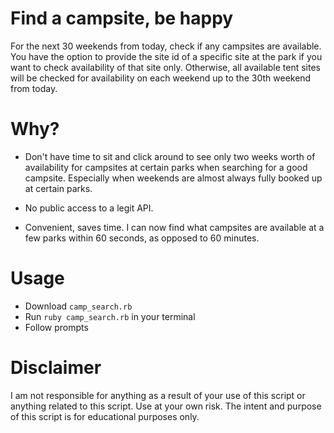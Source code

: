 # Find a campsite, be happy

  For the next 30 weekends from today, check if any campsites are available.
  You have the option to provide the site id of a specific site at the park if
  you want to check availability of that site only. Otherwise, all available
  tent sites will be checked for availability on each weekend up to the 30th
  weekend from today.

# Why?

  * Don't have time to sit and click around to see only two weeks
    worth of availability for campsites at certain parks when searching
    for a good campsite. Especially when weekends are almost always
    fully booked up at certain parks.

  * No public access to a legit API.

  * Convenient, saves time. I can now find what campsites are available at
    a few parks within 60 seconds, as opposed to 60 minutes.

# Usage

  * Download `camp_search.rb`
  * Run `ruby camp_search.rb` in your terminal
  * Follow prompts

# Disclaimer

  I am not responsible for anything as a result of your use of this script or anything related to this script.
  Use at your own risk. The intent and purpose of this script is for educational purposes only.